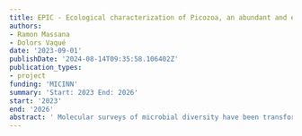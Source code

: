 ```yaml
---
title: EPIC - Ecological characterization of Picozoa, an abundant and enigmatic protistan group
authors:
- Ramon Massana
- Dolors Vaqué
date: '2023-09-01'
publishDate: '2024-08-14T09:35:58.106402Z'
publication_types:
- project
funding: 'MICINN'
summary: 'Start: 2023 End: 2026'
start: '2023'
end: '2026'
abstract: ' Molecular surveys of microbial diversity have been transformative for the smallest unicellular eukaryotes in the ocean, revealing the existence of a substantial phylogenetic diversity within these assembles and the presence of unsuspected novel groups. In the seminal studies, there was a strong interest in finding novelty at the highest taxonomic level, accounting for new and unplaced lineages in the eukaryotic tree of life. A group of related environmental 18S rDNA sequences emerged as a novel high-rank eukaryotic taxa, and were initially named Picobiliphytes. These novel sequences appeared in distant marine regions, so they seemed new relevant ecological players, and FISH (Fluorescence In Situ Hybridization) visualizations suggested the presence of a phycobilin containing chloroplast, so they were proposed to be a new algal lineage. Due to their relevance, this group was the focus of further microbial explorations and as a result of new data it changed his name, from Picobiliphytes to Picozoa, and shifted his trophic mode, from phototrophs to heterotrophs, as the visualized chloroplast was likely an artifact. Recent data indicates that picozoans have found a robust place in the eukaryotic tree of life, an unexpected place within Archaeplastida, starting to solve the first evolutionary mystery. However, studies on picozoa so far have still failed short in providing a good description of their cell biology and ecology, to the point that even the most basic trophic mode of these novel species, how do they support their growth, is still undefined. In the project EPIC we propose a target research to advance in the knowledge of the still enigmatic picozoans. We will take advantage of existing metabarcoding datasets and new ones generated here to identify the diversity, biogeography and ecological niche of picozoan species. Then, we will design FISH probes for distinct picozoan clades to study the cell size, cell abundance and trophic mode (phagotrophy versus osmotrophy) of the dominant species, while we will also attempt to get some of them into culture. We will then asses the gene content of the main picozoan species by using single cell genomics with samples from distant marine regions. We will search in these genomes for ecologically relevant genes, which can provide critical insights on the ecological performance of picozoan species, and viral signatures, which can be seen as indicators of relevant viral-host interactions. Finally, we will use the newly generated genomes to search, in the available metagenomes, metatranscriptomes and metaviromes, for the presence and expression of picozoan genes in natural assemblages and for the co-occurrence of viral and host signatures. Even though picozoans emerged as one of the most intriguing novel protist group in seminal biodiversity surveys, they have only been studied superficially and there is still a large knowledge gap in their species diversity and biogeography, trophic modes, ecological impact in carbon fluxes, and gene repertoire. The EPIC project proposes a targeted study on this group, with the final aim to incorporate it into marine food web models. '
---
```


